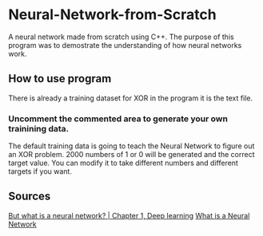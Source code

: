# Neural-Network-from-Scratch
A neural network made from scratch using C++. The purpose of this program was to demostrate the understanding of how neural networks work.

## How to use program
There is already a training dataset for XOR in the program it is the text file. 

### Uncomment the commented area to generate your own trainining data. 
The default training data is going to teach the Neural Network to figure out an XOR problem. 2000 numbers of 1 or 0 will be generated and the correct target value. 
You can modify it to take different numbers and different targets if you want.

## Sources
[But what is a neural network? | Chapter 1, Deep learning](https://www.youtube.com/watch?v=aircAruvnKk)
[What is a Neural Network](https://www.youtube.com/watch?v=bfmFfD2RIcg&t=166s)
